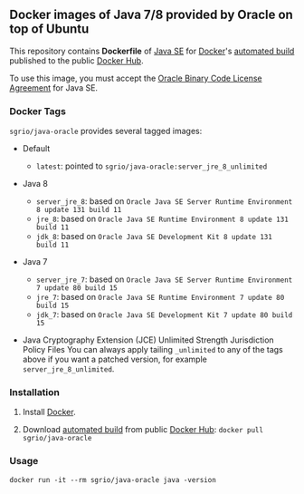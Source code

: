 ## Docker images of Java 7/8 provided by Oracle on top of Ubuntu

This repository contains **Dockerfile** of [Java SE](http://java.oracle.com/) for [Docker](https://www.docker.com/)'s [automated build](https://hub.docker.com/r/sgrio/java-oracle/) published to the public [Docker Hub](https://hub.docker.com/).

To use this image, you must accept the [Oracle Binary Code License Agreement](http://www.oracle.com/technetwork/java/javase/terms/license/index.html) for Java SE.

### Docker Tags

`sgrio/java-oracle` provides several tagged images:

* Default
  * `latest`: pointed to `sgrio/java-oracle:server_jre_8_unlimited`

* Java 8
  * `server_jre_8`: based on `Oracle Java SE Server Runtime Environment 8 update 131 build 11`
  * `jre_8`: based on `Oracle Java SE Runtime Environment 8 update 131 build 11`
  * `jdk_8`: based on `Oracle Java SE Development Kit 8 update 131 build 11`

* Java 7
  * `server_jre_7`: based on `Oracle Java SE Server Runtime Environment 7 update 80 build 15`
  * `jre_7`: based on `Oracle Java SE Runtime Environment 7 update 80 build 15`
  * `jdk_7`: based on `Oracle Java SE Development Kit 7 update 80 build 15`

* Java Cryptography Extension (JCE) Unlimited Strength Jurisdiction Policy Files
  You can always apply tailing `_unlimited` to any of the tags above if you want a patched version, for example `server_jre_8_unlimited`.

### Installation

1. Install [Docker](https://www.docker.com/).

2. Download [automated build](https://hub.docker.com/r/sgrio/java-oracle/) from public [Docker Hub](https://hub.docker.com/): `docker pull sgrio/java-oracle`

### Usage

    docker run -it --rm sgrio/java-oracle java -version
